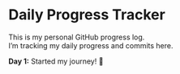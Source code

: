 # Daily Progress Tracker

This is my personal GitHub progress log.  
I’m tracking my daily progress and commits here.

**Day 1:** Started my journey! 🚀
